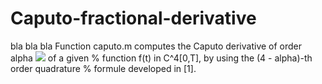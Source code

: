 # Caputo-fractional-derivative
bla bla bla
Function caputo.m computes the Caputo derivative of order alpha <img src="https://render.githubusercontent.com/render/math?math= ( 0 < \alpha < 1)"> of a given  % function f(t) in C^4[0,T], by using the (4 - alpha)-th order quadrature  % formule developed in [1].

